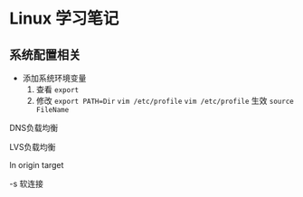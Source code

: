 # Linux 学习笔记

## 系统配置相关

-   添加系统环境变量 
    1.  查看 `export`
    2.  修改   `export PATH=Dir`  `vim /etc/profile`  `vim /etc/profile`  生效 `source FileName`



DNS负载均衡

LVS负载均衡



ln  origin  target

-s 软连接